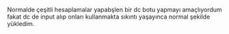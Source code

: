 Normalde çeşitli hesaplamalar yapabşlen bir dc botu yapmayı amaçlıyordum fakat dc de input alıp onları kullanmakta sıkıntı yaşayınca normal şekilde yükledim.

